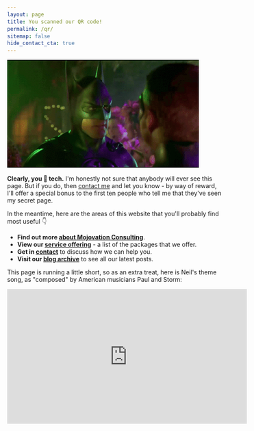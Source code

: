 ```yaml
---
layout: page
title: You scanned our QR code!
permalink: /qr/
sitemap: false
hide_contact_cta: true
---
```


![Batman Forever - credit card](/assets/img/bat-credit-card.gif)

**Clearly, you 💖 tech.** I'm honestly not sure that anybody will ever see this page. But if you do, then [contact me](/contact) and let you know - by way of reward, I'll offer a special bonus to the first ten people who tell me that they've seen my secret page.

In the meantime, here are the areas of this website that you'll probably find most useful 👇

* **Find out more [about Mojovation Consulting](/about)**.
* **View our [service offering](/services)** - a list of the packages that we offer.
* **Get in [contact](/contact)** to discuss how we can help you.
* **Visit our [blog archive](/blog)** to see all our latest posts.

This page is running a little short, so as an extra treat, here is Neil's theme song, as "composed" by American musicians Paul and Storm:

<iframe width="560" height="315" src="https://www.youtube.com/embed/et3JBLTFL2s" title="YouTube video player" frameborder="0" allow="accelerometer; autoplay; clipboard-write; encrypted-media; gyroscope; picture-in-picture" allowfullscreen></iframe>